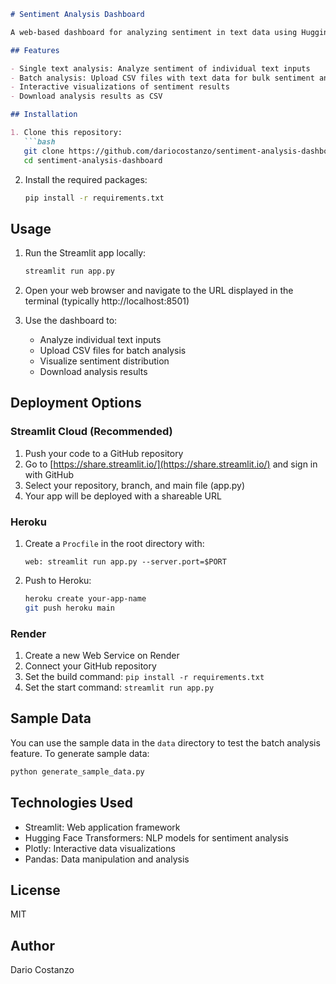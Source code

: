 ````markdown:c:\Users\dario\projects\sentiment-analysis-dashboard\README.md
# Sentiment Analysis Dashboard

A web-based dashboard for analyzing sentiment in text data using Hugging Face transformers and Streamlit.

## Features

- Single text analysis: Analyze sentiment of individual text inputs
- Batch analysis: Upload CSV files with text data for bulk sentiment analysis
- Interactive visualizations of sentiment results
- Download analysis results as CSV

## Installation

1. Clone this repository:
   ```bash
   git clone https://github.com/dariocostanzo/sentiment-analysis-dashboard.git
   cd sentiment-analysis-dashboard
````

2. Install the required packages:
   ```bash
   pip install -r requirements.txt
   ```

## Usage

1. Run the Streamlit app locally:

   ```bash
   streamlit run app.py
   ```

2. Open your web browser and navigate to the URL displayed in the terminal (typically http://localhost:8501)

3. Use the dashboard to:
   - Analyze individual text inputs
   - Upload CSV files for batch analysis
   - Visualize sentiment distribution
   - Download analysis results

## Deployment Options

### Streamlit Cloud (Recommended)

1. Push your code to a GitHub repository
2. Go to [https://share.streamlit.io/](https://share.streamlit.io/) and sign in with GitHub
3. Select your repository, branch, and main file (app.py)
4. Your app will be deployed with a shareable URL

### Heroku

1. Create a `Procfile` in the root directory with:
   ```
   web: streamlit run app.py --server.port=$PORT
   ```
2. Push to Heroku:
   ```bash
   heroku create your-app-name
   git push heroku main
   ```

### Render

1. Create a new Web Service on Render
2. Connect your GitHub repository
3. Set the build command: `pip install -r requirements.txt`
4. Set the start command: `streamlit run app.py`

## Sample Data

You can use the sample data in the `data` directory to test the batch analysis feature. To generate sample data:

```bash
python generate_sample_data.py
```

## Technologies Used

- Streamlit: Web application framework
- Hugging Face Transformers: NLP models for sentiment analysis
- Plotly: Interactive data visualizations
- Pandas: Data manipulation and analysis

## License

MIT

## Author

Dario Costanzo
